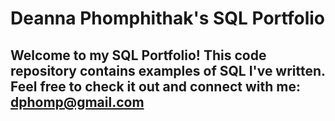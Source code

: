 # Deanna Phomphithak's SQL Portfolio

## Welcome to my SQL Portfolio! This code repository contains examples of SQL I've written. Feel free to check it out and connect with me: dphomp@gmail.com
